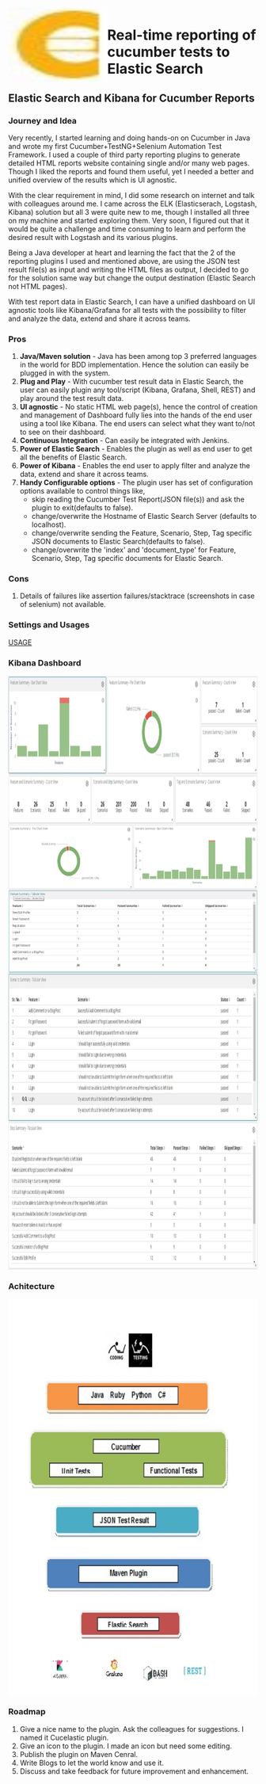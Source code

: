 <img align="left" width="200" height="150" src="icon/cucelastic_plugin_icon.jpeg">

# Real-time reporting of cucumber tests to Elastic Search

## Elastic Search and Kibana for Cucumber Reports
						 
### Journey and Idea
Very recently, I started learning and doing hands-on on Cucumber in Java and wrote my first Cucumber+TestNG+Selenium Automation Test Framework. I used a couple of third party reporting plugins to generate detailed HTML reports website containing single and/or many web pages. Though I liked the reports and found them useful, yet I needed a better and unified overview of the results which is UI agnostic.

With the clear requirement in mind, I did some research on internet and talk with colleagues around me. I came across the ELK (Elasticserach, Logstash, Kibana) solution but all 3 were quite new to me, though I installed all three on my machine and started exploring them. Very soon, I figured out that it would be quite a challenge and time consuming to learn and perform the desired result with Logstash and its various plugins.

Being a Java developer at heart and learning the fact that the 2 of the reporting plugins I used and mentioned above, are using the JSON test result file(s) as input and writing the HTML files as output, I decided to go for the solution same way but change the output destination (Elastic Search not HTML pages).

With test report data in Elastic Search, I can have a unified dashboard on UI agnostic tools like Kibana/Grafana for all tests with the possibility to filter and analyze the data, extend and share it across teams.

### Pros
1. **Java/Maven solution** - Java has been among top 3 preferred languages in the world for BDD implementation. Hence the solution can easily be plugged in with the system.
2. **Plug and Play** - With cucumber test result data in Elastic Search, the user can easily plugin any tool/script (Kibana, Grafana, Shell, REST) and play around the test result data.
3. **UI agnostic**  - No static HTML web page(s), hence the control of creation and management of Dashboard fully lies into the hands of the end user using a tool like Kibana. The end users can select what they want to/not to see on their dashboard.
3. **Continuous Integration** - Can easily be integrated with Jenkins. 
4. **Power of Elastic Search** - Enables the plugin as well as end user to get all the benefits of Elastic Search. 
5. **Power of Kibana** - Enables the end user to apply filter and analyze the data, extend and share it across teams.
6. **Handy Configurable options** - The plugin user has set of configuration options available to control things like,
   - skip reading the Cucumber Test Report(JSON file(s)) and ask the plugin to exit(defaults to false).
   - change/overwrite the Hostname of Elastic Search Server (defaults to localhost).
   - change/overwrite sending the Feature, Scenario, Step, Tag specific JSON documents to Elastic Search(defaults to false).
   - change/overwrite the 'index' and 'document_type' for Feature, Scenario, Step, Tag specific documents for Elastic Search.

### Cons
1.	Details of failures like assertion failures/stacktrace (screenshots in case of selenium) not available. 

### Settings and Usages
[USAGE](USAGE.md)

### Kibana Dashboard
<img align="center" width="900" height="300" src="dashboard/kibana/cucumber_elastic_search_kibana_dashboard_1.JPG">
<img align="center" width="900" height="300" src="dashboard/kibana/cucumber_elastic_search_kibana_dashboard_2.JPG">
<img align="center" width="900" height="300" src="dashboard/kibana/cucumber_elastic_search_kibana_dashboard_3.JPG">
<img align="center" width="900" height="300" src="dashboard/kibana/cucumber_elastic_search_kibana_dashboard_4.JPG">

### Achitecture
<img align="center" width="900" height="800" src="images/architecture.jpg">

### Roadmap

1.	Give a nice name to the plugin. Ask the colleagues for suggestions. I named it Cucelastic plugin.
2.	Give an icon to the plugin. I made an icon but need some editing.
4.	Publish the plugin on Maven Cenral.
5.	Write Blogs to let the world know and use it.
6.	Discuss and take feedback for future improvement and enhancement.
